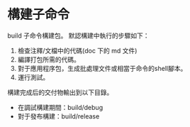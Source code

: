 # 構建子命令

build 子命令構建包。
默認構建中執行的步驟如下：

1. 檢查注釋/文檔中的代碼(doc 下的 md 文件)
2. 編譯打包所需的代碼。
3. 對于應用程序包，生成批處理文件或相當于命令的shell腳本。
4. 運行測試。

構建完成后的交付物輸出到以下目錄。

* 在調試構建期間：build/debug
* 對于發布構建：build/release